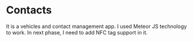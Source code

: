 # Contacts
It is a vehicles and contact management app. I used Meteor JS technology to work. In next phase, I need to add NFC tag support in it. 
